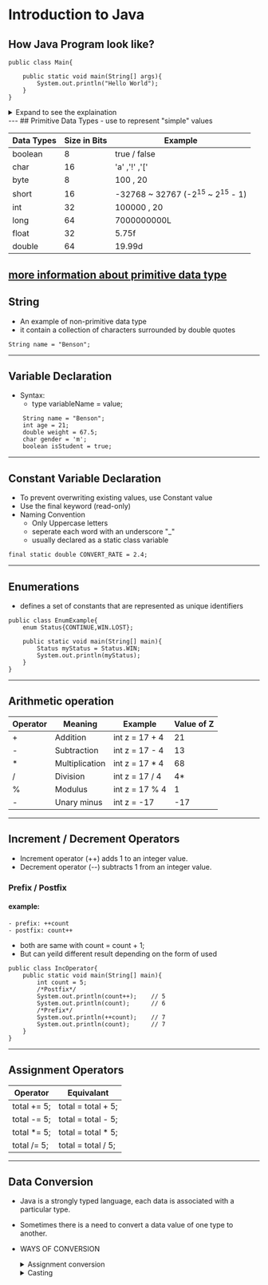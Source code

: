 # Introduction to Java

## How Java Program look like?
```
public class Main{
    
    public static void main(String[] args){
        System.out.println("Hello World");
    }
}
```

<details>

<summary>Expand to see the explaination</summary>

### Explaination

- Every java file should have a class 
- The 'main' class name should be the same as the current java file name 
- Example, there is a java file call HelloWorld.java and the following is the class declaration for this java file

```ruby
   public class HelloWorld{
    // The above line shows how a java class declaration looks like
   }
```

- A main method is the  starting point from where compiler starts program execution.
- Not every java file should have a main method
```
    public static void main(String[] args){
        System.out.println("Hello World");
    }
```
</details>
---
## Primitive Data Types
- use to represent "simple" values  

| **Data Types** | **Size in Bits** | **Example** |
|---------|--------| --------|
| boolean | 8 | true / false |
| char | 16 | 'a' ,'!' ,'[' |
| byte | 8 | 100 , 20 |
| short | 16 | -32768 ~ 32767 (-2<sup>15</sup> ~ 2<sup>15</sup> - 1) |
| int | 32 | 100000 , 20 |
| long | 64 | 7000000000L |
| float | 32 | 5.75f |
| double | 64 | 19.99d |
[more information about primitive data type](https://www.javatpoint.com/primitive-data-types-in-java#:~:text=Primitive%20data%20types%20in%20Java%20are%20predefined%20by,data%20type.%20int%20data%20type.%20long%20data%20type.)  
---
## String
- An example of non-primitive data type
- it contain a collection of characters surrounded by double 
quotes
```
String name = "Benson";
```
---
## Variable Declaration
- Syntax:
    - type variableName = value;
```
    String name = "Benson";
    int age = 21;
    double weight = 67.5;
    char gender = 'm';
    boolean isStudent = true;
```
---
## Constant Variable Declaration
- To prevent overwriting existing values, use Constant value
- Use the final keyword (read-only)
- Naming Convention
    - Only Uppercase letters
    - seperate each word with an underscore "_"
    - usually declared as a static class variable
```
final static double CONVERT_RATE = 2.4;
``` 
---
## Enumerations
- defines a set of constants that are represented as unique identifiers

```
public class EnumExample{
    enum Status{CONTINUE,WIN.LOST};

    public static void main(String[] main){
        Status myStatus = Status.WIN;
        System.out.println(myStatus);
    }
}
```
---
## Arithmetic operation
|Operator|Meaning|Example|Value of Z|
|---|---|---|---|
| + | Addition | int z = 17 + 4 | 21 |
| - | Subtraction | int z = 17 - 4 | 13 |
| * | Multiplication | int z = 17 * 4 | 68 |
| / | Division | int z = 17 / 4 | 4* |
| % | Modulus | int z = 17 % 4 | 1 |
| - | Unary minus | int z = -17 | -17 |
---
## Increment / Decrement Operators
- Increment operator (++) adds 1 to an integer value.
- Decrement operator (--) subtracts 1 from an integer value.

### Prefix / Postfix
#### example:
    - prefix: ++count
    - postfix: count++
    
* both are same with count = count + 1;
* But can yeild different result depending on the form of used 
```
public class IncOperator{
    public static void main(String[] main){
        int count = 5;
        /*Postfix*/
        System.out.println(count++);    // 5
        System.out.println(count);      // 6
        /*Prefix*/
        System.out.println(++count);    // 7
        System.out.println(count);      // 7
    }
}
```
--- 
## Assignment Operators
| Operator  | Equivalant |
|---|---|
| total += 5; | total = total + 5; |
| total -= 5; | total = total - 5; |
| total *= 5; | total = total * 5; |
| total /= 5; | total = total / 5; |
---
## Data Conversion
-  Java is a strongly typed language, each data is associated with a 
particular type.
- Sometimes there is a need to convert a data value of one type to 
another.
- WAYS OF CONVERSION
    <details>
        <summary>Assignment conversion</summary>

        int(32 bits) -> double(64 bits)
        int value1 = 32;
        double value2 = value1;
        System.out.println(value1);
        System.out.println(value2);
    </details>
    <details>
        <summary>Casting</summary>
        
        int(32 bits) -> double(64 bits)
        int value1 = 32;
        double value2 = value1;
        System.out.println(value1);
        System.out.println(value2);
    </details>